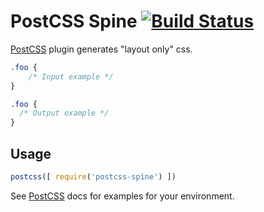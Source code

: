 # PostCSS Spine [![Build Status][ci-img]][ci]

[PostCSS] plugin generates "layout only" css.

[PostCSS]: https://github.com/postcss/postcss
[ci-img]:  https://travis-ci.org/lsobolew/postcss-spine.svg
[ci]:      https://travis-ci.org/lsobolew/postcss-spine

```css
.foo {
    /* Input example */
}
```

```css
.foo {
  /* Output example */
}
```

## Usage

```js
postcss([ require('postcss-spine') ])
```

See [PostCSS] docs for examples for your environment.
